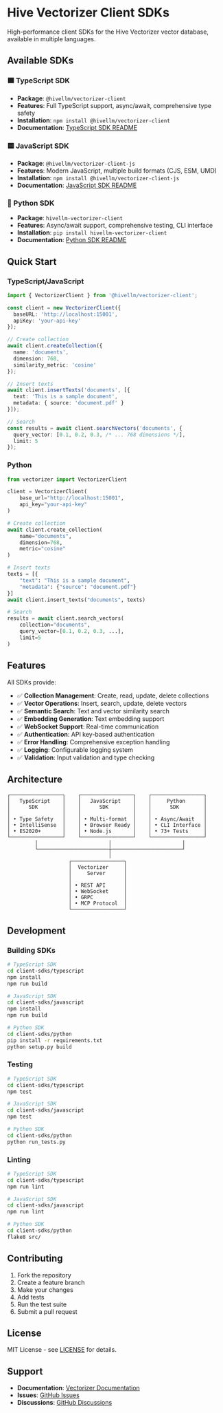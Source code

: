 # Hive Vectorizer Client SDKs

High-performance client SDKs for the Hive Vectorizer vector database, available in multiple languages.

## Available SDKs

### 🟦 TypeScript SDK
- **Package**: `@hivellm/vectorizer-client`
- **Features**: Full TypeScript support, async/await, comprehensive type safety
- **Installation**: `npm install @hivellm/vectorizer-client`
- **Documentation**: [TypeScript SDK README](./typescript/README.md)

### 🟨 JavaScript SDK
- **Package**: `@hivellm/vectorizer-client-js`
- **Features**: Modern JavaScript, multiple build formats (CJS, ESM, UMD)
- **Installation**: `npm install @hivellm/vectorizer-client-js`
- **Documentation**: [JavaScript SDK README](./javascript/README.md)

### 🐍 Python SDK
- **Package**: `hivellm-vectorizer-client`
- **Features**: Async/await support, comprehensive testing, CLI interface
- **Installation**: `pip install hivellm-vectorizer-client`
- **Documentation**: [Python SDK README](./python/README.md)

## Quick Start

### TypeScript/JavaScript

```typescript
import { VectorizerClient } from '@hivellm/vectorizer-client';

const client = new VectorizerClient({
  baseURL: 'http://localhost:15001',
  apiKey: 'your-api-key'
});

// Create collection
await client.createCollection({
  name: 'documents',
  dimension: 768,
  similarity_metric: 'cosine'
});

// Insert texts
await client.insertTexts('documents', [{
  text: 'This is a sample document',
  metadata: { source: 'document.pdf' }
}]);

// Search
const results = await client.searchVectors('documents', {
  query_vector: [0.1, 0.2, 0.3, /* ... 768 dimensions */],
  limit: 5
});
```

### Python

```python
from vectorizer import VectorizerClient

client = VectorizerClient(
    base_url="http://localhost:15001",
    api_key="your-api-key"
)

# Create collection
await client.create_collection(
    name="documents",
    dimension=768,
    metric="cosine"
)

# Insert texts
texts = [{
    "text": "This is a sample document",
    "metadata": {"source": "document.pdf"}
}]
await client.insert_texts("documents", texts)

# Search
results = await client.search_vectors(
    collection="documents",
    query_vector=[0.1, 0.2, 0.3, ...],
    limit=5
)
```

## Features

All SDKs provide:

- ✅ **Collection Management**: Create, read, update, delete collections
- ✅ **Vector Operations**: Insert, search, update, delete vectors
- ✅ **Semantic Search**: Text and vector similarity search
- ✅ **Embedding Generation**: Text embedding support
- ✅ **WebSocket Support**: Real-time communication
- ✅ **Authentication**: API key-based authentication
- ✅ **Error Handling**: Comprehensive exception handling
- ✅ **Logging**: Configurable logging system
- ✅ **Validation**: Input validation and type checking

## Architecture

```
┌─────────────────┐    ┌─────────────────┐    ┌─────────────────┐
│   TypeScript    │    │   JavaScript    │    │     Python      │
│      SDK        │    │      SDK        │    │      SDK        │
│                 │    │                 │    │                 │
│ • Type Safety   │    │ • Multi-format  │    │ • Async/Await   │
│ • IntelliSense  │    │ • Browser Ready │    │ • CLI Interface │
│ • ES2020+       │    │ • Node.js       │    │ • 73+ Tests     │
└─────────────────┘    └─────────────────┘    └─────────────────┘
         │                       │                       │
         └───────────────────────┼───────────────────────┘
                                 │
                    ┌─────────────────┐
                    │  Vectorizer     │
                    │     Server      │
                    │                 │
                    │ • REST API      │
                    │ • WebSocket     │
                    │ • GRPC          │
                    │ • MCP Protocol  │
                    └─────────────────┘
```

## Development

### Building SDKs

```bash
# TypeScript SDK
cd client-sdks/typescript
npm install
npm run build

# JavaScript SDK
cd client-sdks/javascript
npm install
npm run build

# Python SDK
cd client-sdks/python
pip install -r requirements.txt
python setup.py build
```

### Testing

```bash
# TypeScript SDK
cd client-sdks/typescript
npm test

# JavaScript SDK
cd client-sdks/javascript
npm test

# Python SDK
cd client-sdks/python
python run_tests.py
```

### Linting

```bash
# TypeScript SDK
cd client-sdks/typescript
npm run lint

# JavaScript SDK
cd client-sdks/javascript
npm run lint

# Python SDK
cd client-sdks/python
flake8 src/
```

## Contributing

1. Fork the repository
2. Create a feature branch
3. Make your changes
4. Add tests
5. Run the test suite
6. Submit a pull request

## License

MIT License - see [LICENSE](./LICENSE) for details.

## Support

- **Documentation**: [Vectorizer Documentation](../docs/)
- **Issues**: [GitHub Issues](https://github.com/hivellm/vectorizer/issues)
- **Discussions**: [GitHub Discussions](https://github.com/hivellm/vectorizer/discussions)
